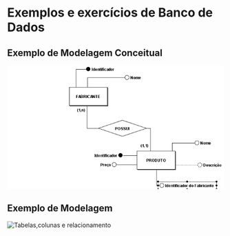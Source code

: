 # Exemplos e exercícios de Banco de Dados

## Exemplo de Modelagem Conceitual

![Entidades,atributos e relacionamento](modelagem-conceitual/modelo-conceitual.png)


## Exemplo de Modelagem 
![Tabelas,colunas e relacionamento](modelagem-logica/Modelo-Lógico.png)
